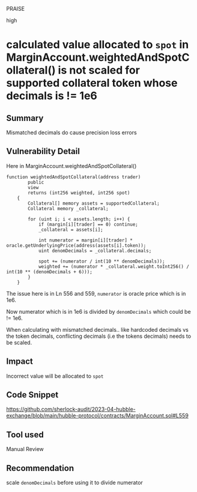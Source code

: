 PRAISE

high

# calculated value allocated to `spot` in MarginAccount.weightedAndSpotCollateral() is not scaled for supported collateral token whose decimals is != 1e6

## Summary
Mismatched decimals do cause precision loss errors

## Vulnerability Detail
Here in MarginAccount.weightedAndSpotCollateral()
```solidity
function weightedAndSpotCollateral(address trader)
        public
        view
        returns (int256 weighted, int256 spot)
    {
        Collateral[] memory assets = supportedCollateral;
        Collateral memory _collateral;

        for (uint i; i < assets.length; i++) {
            if (margin[i][trader] == 0) continue;
            _collateral = assets[i];

            int numerator = margin[i][trader] * oracle.getUnderlyingPrice(address(assets[i].token));
            uint denomDecimals = _collateral.decimals;

            spot += (numerator / int(10 ** denomDecimals));
            weighted += (numerator * _collateral.weight.toInt256() / int(10 ** (denomDecimals + 6)));
        }
    }
```
The issue here is in  Ln 556 and  559, `numerator` is oracle price which is in 1e6.

Now numerator which is in 1e6 is divided by `denomDecimals` which could be != 1e6.

When calculating with mismatched decimals.. like hardcoded decimals vs the  token decimals, conflicting decimals (i.e the tokens decimals) needs to be scaled.


## Impact
Incorrect value will be allocated to `spot`
## Code Snippet
https://github.com/sherlock-audit/2023-04-hubble-exchange/blob/main/hubble-protocol/contracts/MarginAccount.sol#L559
## Tool used

Manual Review

## Recommendation
scale `denomDecimals` before using it to divide numerator